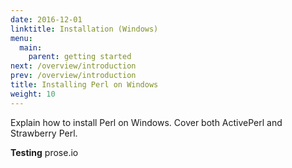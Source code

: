 ```yaml
---
date: 2016-12-01
linktitle: Installation (Windows)
menu:
  main:
    parent: getting started
next: /overview/introduction
prev: /overview/introduction
title: Installing Perl on Windows
weight: 10
---
```


Explain how to install Perl on Windows. Cover both ActivePerl and Strawberry Perl.

**Testing** prose.io
